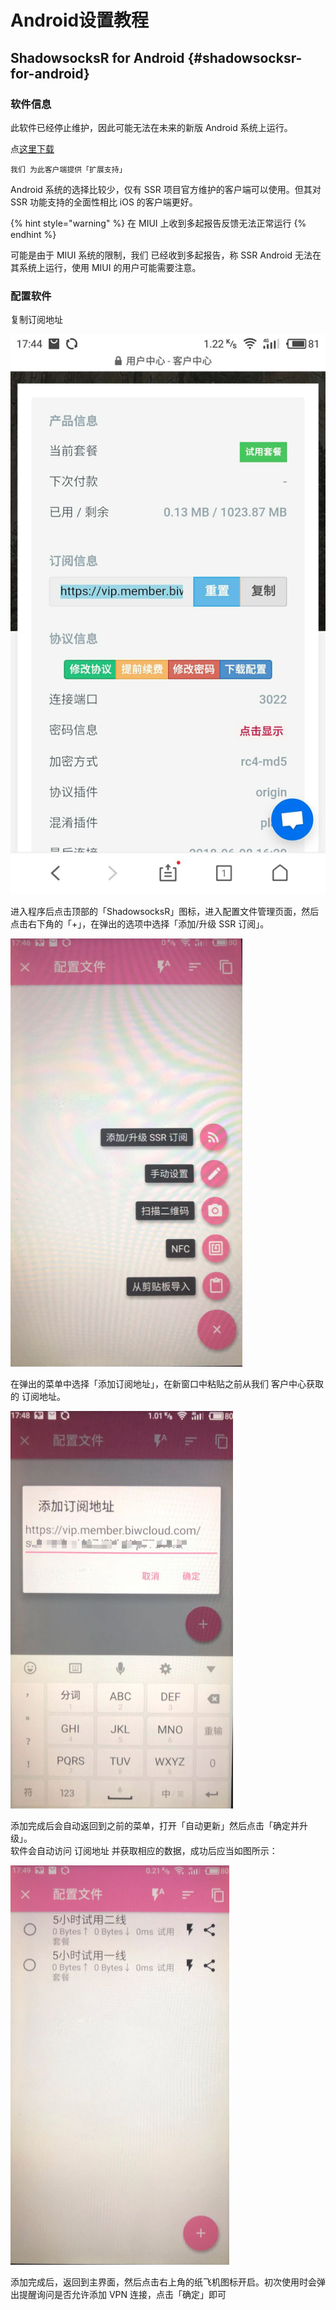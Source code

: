 # Android设置教程

## ShadowsocksR for Android {#shadowsocksr-for-android}

### 软件信息

此软件已经停止维护，因此可能无法在未来的新版 Android 系统上运行。

点[这里下载](https://github.com/shadowsocksrr/shadowsocksr-android/releases/download/3.5.4/shadowsocksr-android-3.5.4.apk)

`我们 为此客户端提供「扩展支持」`

Android 系统的选择比较少，仅有 SSR 项目官方维护的客户端可以使用。但其对 SSR 功能支持的全面性相比 iOS 的客户端更好。

{% hint style="warning" %}
在 MIUI 上收到多起报告反馈无法正常运行
{% endhint %}

可能是由于 MIUI 系统的限制，我们 已经收到多起报告，称 SSR Android 无法在其系统上运行，使用 MIUI 的用户可能需要注意。

### 配置软件

复制订阅地址

![&#x590D;&#x5236;&#x8BA2;&#x9605;&#x5730;&#x5740;](.gitbook/assets/image%20%286%29.png)

进入程序后点击顶部的「ShadowsocksR」图标，进入配置文件管理页面，然后点击右下角的「+」，在弹出的选项中选择「添加/升级 SSR 订阅」。

![&#x6253;&#x5F00;&#x8F6F;&#x4EF6;](.gitbook/assets/image%20%2811%29.png)

在弹出的菜单中选择「添加订阅地址」，在新窗口中粘贴之前从我们 客户中心获取的 订阅地址。

![](.gitbook/assets/image%20%2812%29.png)

添加完成后会自动返回到之前的菜单，打开「自动更新」然后点击「确定并升级」。  
软件会自动访问 订阅地址 并获取相应的数据，成功后应当如图所示：

![](.gitbook/assets/image%20%283%29.png)

添加完成后，返回到主界面，然后点击右上角的纸飞机图标开启。初次使用时会弹出提醒询问是否允许添加 VPN 连接，点击「确定」即可

